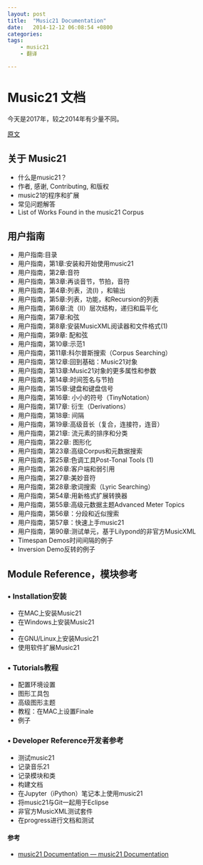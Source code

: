 ```yaml
---
layout: post
title:  "Music21 Documentation"
date:   2014-12-12 06:08:54 +0800
categories:  
tags: 
    - music21
    - 翻译

---
```


# Music21 文档 #

今天是2017年，较之2014年有少量不同。

[原文](http://web.mit.edu/music21/doc/)

## 关于 Music21   ##

*	什么是music21？
*	作者, 感谢, Contributing, 和版权 
*	music21的程序和扩展
*	常见问题解答
*	List of Works Found in the music21 Corpus


## 用户指南 ##

*	用户指南:目录 
*	用户指南，第1章:安装和开始使用music21 
*	用户指南，第2章:音符 
*	用户指南，第3章:再谈音节，节拍，音符 
*	用户指南，第4章:列表，流(I) ，和输出 
*	用户指南，第5章:列表，功能，和Recursion的列表 
*	用户指南，第6章:流（II）层次结构，递归和扁平化 
*	用户指南，第7章:和弦 
*	用户指南，第8章:安装MusicXML阅读器和文件格式(1) 
*	用户指南，第9章: 配和弦 
*	用户指南，第10章:示范1 
*	用户指南，第11章:科尔普斯搜索（Corpus Searching） 
*	用户指南，第12章:回到基础：Music21对象
*	用户指南，第13章:Music21对象的更多属性和参数 
*	用户指南，第14章:时间签名与节拍 
*	用户指南，第15章:键盘和键盘信号 
*	用户指南，第16章: 小小的符号（TinyNotation） 
*	用户指南，第17章: 衍生（Derivations） 
*	用户指南，第18章: 间隔 
*	用户指南，第19章:高级音长（复合，连接符，连音） 
*	用户指南，第21章: 流元素的排序和分类 
*	用户指南，第22章: 图形化 
*	用户指南，第23章:高级Corpus和元数据搜索 
*	用户指南，第25章:色调工具Post-Tonal Tools (1)  
*	用户指南，第26章:客户端和弱引用 
*	用户指南，第27章:美妙音符 
*	用户指南，第28章:歌词搜索（Lyric Searching） 
*	用户指南，第54章:用新格式扩展转换器 
*	用户指南，第55章:高级元数据主题Advanced Meter Topics
*	用户指南，第56章：分段和近似搜索
*	用户指南，第57章：快速上手music21
*	用户指南，第90章:测试单元，基于Lilypond的非官方MusicXML
*	Timespan Demos时间间隔的例子
*	Inversion Demo反转的例子

## Module Reference，模块参考 ##

### • Installation安装 ###

*	在MAC上安装Music21
*	在Windows上安装Music21
*	
*	在GNU/Linux上安装Music21
*	使用软件扩展Music21

### • Tutorials教程 ###

*	配置环境设置
*	图形工具包
*	高级图形主题
*	教程：在MAC上设置Finale
*	例子

### • Developer Reference开发者参考 ###

*	测试music21
*	记录音乐21
*	记录模块和类
*	构建文档
*	在Jupyter（iPython）笔记本上使用music21
*	将music21与Git一起用于Eclipse
*	非官方MusicXML测试套件
*	在progress进行文档和测试


#### 参考 ####

* [music21 Documentation — music21 Documentation](http://web.mit.edu/music21/doc/)